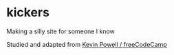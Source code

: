 # kickers
Making a silly site for someone I know

Studied and adapted from [Kevin Powell / freeCodeCamp](https://youtu.be/_xkSvufmjEs)